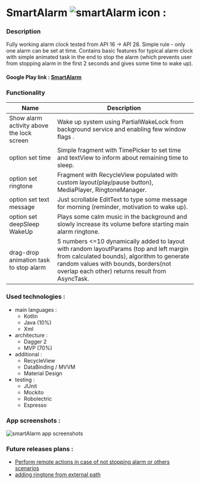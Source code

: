  # SmartAlarm <img src="https://github.com/mrkostua/SmartAlarm/blob/master/app/src/main/res/mipmap-hdpi/alarm_icon_test.png" alt="smartAlarm icon"/> :
### Description
  Fully working alarm clock tested from API 16 -> API 28.
Simple rule - only one alarm can be set at time. Contains basic features for typical alarm clock with simple animated task in the end to stop the alarm (which prevents user from stopping  alarm in the first 2 seconds and gives some time to wake up).
#### Google Play link : [SmartAlarm](https://play.google.com/store/apps/details?id=com.mrkostua.mathalarm)
### Functionality 
| Name | Description |
| ------------- | ------------- |
|Show alarm activity above the lock screen|Wake up system using PartialWakeLock from background service and enabling few window flags .|
|option set time|Simple fragment with TimePicker to set time and textView to inform about remaining time to sleep.|
|option set ringtone|Fragment with RecycleView populated with custom layout(play/pause button), MediaPlayer, RingtoneManager. |
|option set text message|Just scrollable EditText to type some message for morning  (reminder, motivation to wake up).|
|option set deepSleep WakeUp| Plays some calm music in the background and slowly increase its volume before starting main alarm ringtone.|
|drag-drop animation task to stop alarm| 5 numbers <=10 dynamically added to layout with random layoutParams (top and left margin from calculated bounds), algorithm to generate random values with bounds, borders(not overlap each other) returns result from AsyncTask.

### Used technologies :
  * main languages :
    * Kotlin
    * Java (10%)
    * Xml
  * architecture :
    * Dagger 2
    * MVP (70%)
  * additional :
    * RecycleView
    * DataBinding / MVVM
    * Material Design
  * testing :
    * JUnit
    * Mockito
    * Robolectric
    * Espresso
    
    
### App screenshots : 
  <img src="https://github.com/mrkostua/SmartAlarm/blob/master/readMe_screen_shot.png" alt="smartAlarm app screenshots"/>
  
### Future releases plans :
  * [Perform remote actions in case of not stopping alarm or others scenarios](https://github.com/mrkostua/SmartAlarm/issues/4)
  * [adding ringtone from external path](https://github.com/mrkostua/SmartAlarm/issues/15)
  
